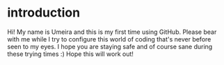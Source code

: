 # introduction
Hi!
My name is Umeira and this is my first time using GitHub. Please bear with me while I try to configure this world of coding that's never before seen to my eyes. 
I hope you are staying safe and of course sane during these trying times :)
Hope this will work out!
